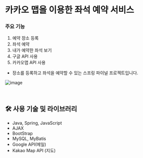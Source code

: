 # 카카오 맵을 이용한 좌석 예약 서비스


### 주요 기능
1. 예약 장소 등록
2. 좌석 예약
3. 내가 예약한 좌석 보기
4. 구글 API 사용
5. 카카오맵 API 사용

- 장소를 등록하고 좌석을 예약할 수 있는 스프링 파이널 프로젝트입니다.

![image](https://user-images.githubusercontent.com/122503466/232462721-10e22d49-f002-4487-a82b-b0862b7eab0d.png)

<br>

## 🛠 사용 기술 및 라이브러리

- Java, Spring, JavaScript
- AJAX
- BootStrap
- MySQL, MyBatis
- Google API(메일)
- Kakao Map API (지도)


